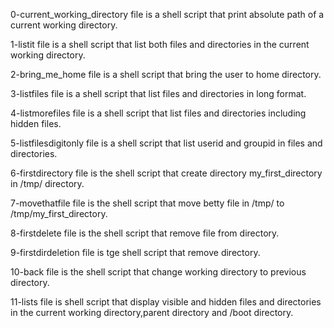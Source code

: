  0-current_working_directory file is a shell script that print absolute path of a current working directory.

1-listit file is a shell script that list both files and directories in the current working directory.

2-bring_me_home file is a shell script that bring the user to home directory.

3-listfiles file is a shell script that list files and directories in long format.

4-listmorefiles file is a shell script that list files and directories including hidden files.

5-listfilesdigitonly file is a shell script that list userid and groupid in files and directories.

6-firstdirectory file is the shell script that create directory my_first_directory in /tmp/ directory.

7-movethatfile file is the shell script that move betty file in /tmp/ to /tmp/my_first_directory.

8-firstdelete file is the shell script that remove file from directory.

9-firstdirdeletion file is tge shell script that remove directory.

10-back file is the shell script that change working directory to previous directory.

11-lists file is shell script that display visible and hidden files and directories in the current working directory,parent directory and /boot directory. 
